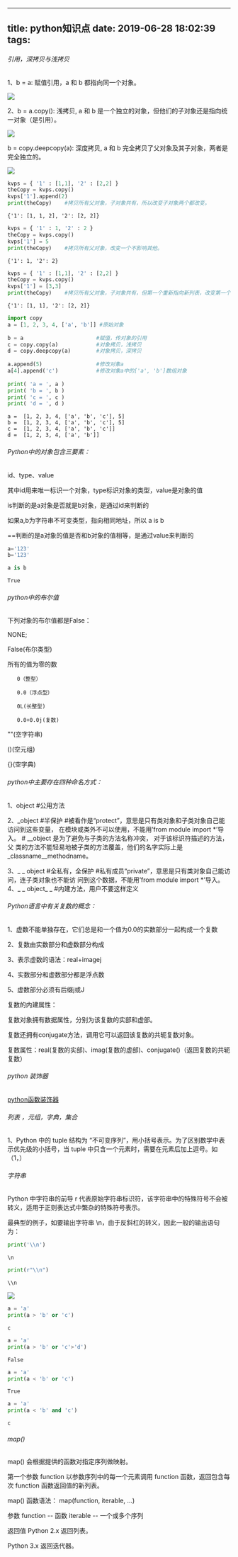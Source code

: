 
---
title: python知识点
date: 2019-06-28 18:02:39
tags:
---

###### 引用，深拷贝与浅拷贝

1、b = a: 赋值引用，a 和 b 都指向同一个对象。

![](python知识点19.7.16/copy1.png)

2、b = a.copy(): 浅拷贝, a 和 b 是一个独立的对象，但他们的子对象还是指向统一对象（是引用）。

![](python知识点19.7.16/copy2.png)

b = copy.deepcopy(a): 深度拷贝, a 和 b 完全拷贝了父对象及其子对象，两者是完全独立的。

![](python知识点19.7.16/copy3.png)



```python
kvps = { '1' : [1,1], '2' : [2,2] }
theCopy = kvps.copy()
kvps['1'].append(2)
print(theCopy)    #拷贝所有父对象，子对象共有，所以改变子对象两个都改变。
```

    {'1': [1, 1, 2], '2': [2, 2]}



```python
kvps = { '1' : 1, '2' : 2 }
theCopy = kvps.copy()
kvps['1'] = 5
print(theCopy)    #拷贝所有父对象，改变一个不影响其他。
```

    {'1': 1, '2': 2}



```python
kvps = { '1' : [1,1], '2' : [2,2] }
theCopy = kvps.copy()
kvps['1'] = [3,3]
print(theCopy)    #拷贝所有父对象，子对象共有，但第一个重新指向新列表，改变第一个，第二个不变。
```

    {'1': [1, 1], '2': [2, 2]}



```python
import copy
a = [1, 2, 3, 4, ['a', 'b']] #原始对象
 
b = a                       #赋值，传对象的引用
c = copy.copy(a)            #对象拷贝，浅拷贝
d = copy.deepcopy(a)        #对象拷贝，深拷贝
 
a.append(5)                 #修改对象a
a[4].append('c')            #修改对象a中的['a', 'b']数组对象
 
print( 'a = ', a )
print( 'b = ', b )
print( 'c = ', c )
print( 'd = ', d )
```

    a =  [1, 2, 3, 4, ['a', 'b', 'c'], 5]
    b =  [1, 2, 3, 4, ['a', 'b', 'c'], 5]
    c =  [1, 2, 3, 4, ['a', 'b', 'c']]
    d =  [1, 2, 3, 4, ['a', 'b']]



###### Python中的对象包含三要素：

id、type、value

其中id用来唯一标识一个对象，type标识对象的类型，value是对象的值

is判断的是a对象是否就是b对象，是通过id来判断的

如果a,b为字符串不可变类型，指向相同地址，所以  a is b

==判断的是a对象的值是否和b对象的值相等，是通过value来判断的


```python
a='123'
b='123'
```


```python
a is b
```




    True



###### python中的布尔值

下列对象的布尔值都是False：

NONE;

False(布尔类型)

所有的值为零的数

       0（整型）

       0.0（浮点型）

       0L(长整型)

       0.0+0.0j(复数)

""(空字符串)

[](空列表)

()(空元组)

{}(空字典)

###### python中主要存在四种命名方式：

1、object #公用方法

2、_object #半保护
                 #被看作是“protect”，意思是只有类对象和子类对象自己能访问到这些变量，
                  在模块或类外不可以使用，不能用’from module import *’导入。
                # __object 是为了避免与子类的方法名称冲突， 对于该标识符描述的方法，父
                  类的方法不能轻易地被子类的方法覆盖，他们的名字实际上是
                  _classname__methodname。
                  
3、_ _ object  #全私有，全保护
                       #私有成员“private”，意思是只有类对象自己能访问，连子类对象也不能访
                          问到这个数据，不能用’from module import *’导入。
4、_ _ object_ _     #内建方法，用户不要这样定义

###### Python语言中有关复数的概念：

1、虚数不能单独存在，它们总是和一个值为0.0的实数部分一起构成一个复数

2、复数由实数部分和虚数部分构成

3、表示虚数的语法：real+imagej

4、实数部分和虚数部分都是浮点数

5、虚数部分必须有后缀j或J

复数的内建属性：

复数对象拥有数据属性，分别为该复数的实部和虚部。

复数还拥有conjugate方法，调用它可以返回该复数的共轭复数对象。

复数属性：real(复数的实部)、imag(复数的虚部)、conjugate()（返回复数的共轭复数）

###### python 装饰器

[python函数装饰器](https://www.runoob.com/w3cnote/python-func-decorators.html)

###### 列表 ，元组，字典，集合

1、Python 中的 tuple 结构为 “不可变序列”，用小括号表示。为了区别数学中表示优先级的小括号，当 tuple 中只含一个元素时，需要在元素后加上逗号。如（1，）


###### 字符串

Python 中字符串的前导 r 代表原始字符串标识符，该字符串中的特殊符号不会被转义，适用于正则表达式中繁杂的特殊符号表示。

最典型的例子，如要输出字符串 \n，由于反斜杠的转义，因此一般的输出语句为：


```python
print('\\n')
```

    \n



```python
print(r"\\n")
```

    \\n




![](python知识点19.7.16/and,or,not.png)


```python
a = 'a'
print(a > 'b' or 'c')
```

    c



```python
a = 'a'
print(a > 'b' or 'c'>'d')
```

    False



```python
a = 'a'
print(a < 'b' or 'c')
```

    True



```python
a = 'a'
print(a < 'b' and 'c')
```

    c


###### map() 

map() 会根据提供的函数对指定序列做映射。

第一个参数 function 以参数序列中的每一个元素调用 function 函数，返回包含每次 function 函数返回值的新列表。

map() 函数语法：
map(function, iterable, ...)

参数
function -- 函数
iterable -- 一个或多个序列

返回值
Python 2.x 返回列表。

Python 3.x 返回迭代器。


```python


```


```python

```
